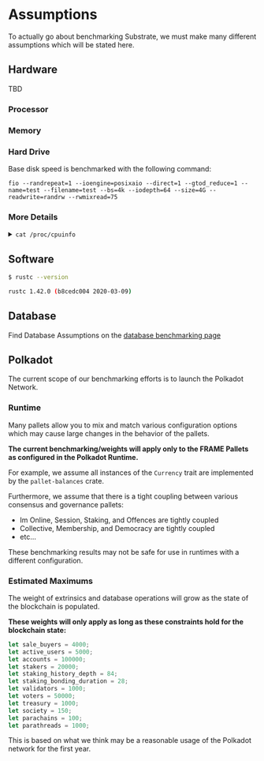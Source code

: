# Assumptions

To actually go about benchmarking Substrate, we must make many different assumptions which will be stated here.

## Hardware

TBD

### Processor

### Memory

### Hard Drive

Base disk speed is benchmarked with the following command:

```
fio --randrepeat=1 --ioengine=posixaio --direct=1 --gtod_reduce=1 --name=test --filename=test --bs=4k --iodepth=64 --size=4G --readwrite=randrw --rwmixread=75
```

### More Details

<details>
<summary>
<code>cat /proc/cpuinfo</code>
</summary>


</details>

## Software

```bash
$ rustc --version

rustc 1.42.0 (b8cedc004 2020-03-09)
```

## Database

Find Database Assumptions on the [database benchmarking page](database.md)

## Polkadot

The current scope of our benchmarking efforts is to launch the Polkadot Network.

### Runtime

Many pallets allow you to mix and match various configuration options which may cause large changes in the behavior of the pallets.

**The current benchmarking/weights will apply only to the FRAME Pallets as configured in the Polkadot Runtime.**

For example, we assume all instances of the `Currency` trait are implemented by the `pallet-balances` crate.

Furthermore, we assume that there is a tight coupling between various consensus and governance pallets:

* Im Online, Session, Staking, and Offences are tightly coupled
* Collective, Membership, and Democracy are tightly coupled
* etc...

These benchmarking results may not be safe for use in runtimes with a different configuration.

### Estimated Maximums

The weight of extrinsics and database operations will grow as the state of the blockchain is populated.

**These weights will only apply as long as these constraints hold for the blockchain state:**

```js
let sale_buyers = 4000;
let active_users = 5000;
let accounts = 100000;
let stakers = 20000;
let staking_history_depth = 84;
let staking_bonding_duration = 28;
let validators = 1000;
let voters = 50000;
let treasury = 1000;
let society = 150;
let parachains = 100;
let parathreads = 1000;
```

This is based on what we think may be a reasonable usage of the Polkadot network for the first year.
